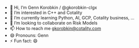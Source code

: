 - 👋 Hi, I’m Genn Korobkin / @gkorobkin-clgx
- 👀 I’m interested in C++ and Cotality
- 🌱 I’m currently learning Python, AI, GCP, Cotality business, ...
- 💞️ I’m looking to collaborate on Risk Models
- 📫 How to reach me gkorobkin@cotality.com
- 😄 Pronouns: Genn
- ⚡ Fun fact: 😄

<!---
gkorobkin-clgx/gkorobkin-clgx is a ✨ special ✨ repository because its `README.md` (this file) appears on your GitHub profile.
You can click the Preview link to take a look at your changes.
--->
